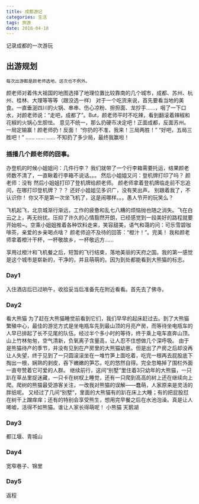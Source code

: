 ```yaml
---
title: 成都游记
categories: 生活
tags: 旅游
date: 2018-04-18
---
```

记录成都的一次游玩

<!-- more -->

## 出游规划
    每次出游都是颜老师选地，这次也不例外。
颜老师对着伟大祖国的地图选择了地理位置比较靠南的几个城市，成都、苏州、杭州、桂林、大理等等等（跟没选一样）
对于一个吃货来说，首先要看当地的美食。一直垂涎四川的火锅、串串、伤心凉粉、担担面、龙抄手......，咽了一下口水，对颜老师说：“走吧，成都了”。But，颜老师平时不吃辣，看到翻滚着辣椒和花椒的火锅心生胆怯。
意见不统一，那么扔硬币决定吧！正面成都，反面苏州。
一局定输赢！颜老师扔！反面！
“你扔的不准，我来！三局两胜！”
“好吧，五局三胜吧！”
 ......
 ......
 ......
不知扔了多少局，最终我赢啦！
### 插播几个颜老师的囧事。
办登机的时候小姐姐问：几件行李？
我们就带了一个行李箱需要托运，结果颜老师数不清了，一直瞅着行李箱不说话。。。
然后小姐姐又问：登机牌打印了吗？
颜老师：没有
然后小姐姐打印了登机牌给颜老师。
颜老师拿着登机牌临走前不忘追问，在哪打印登机牌？？？
还好小姐姐见多识广，没有笑出声。
别跟着我了，不认识你！
你又不是第一次坐飞机了，这是闹哪样。。。愚人节开的玩笑么？

飞机起飞，北京城渐行渐远，工作的疲惫和乱七八糟的烦恼抛也随之消失。飞在白云之上，再无纷扰。压抑了许久的心情豁然开朗，已经感觉到一段美好的路程就要开始啦~。空乘小姐姐推着各种饮料走来，笑容甜美，语气和蔼的问：可乐雪碧咖啡茶，亲爱的乡亲喝点啥？
颜老师迫不及待的回答：“橙汁！”。完美！
我和颜老师拿着橙汁干杯，一杯敬故乡，一杯敬远方......

享用过橙汁和飞机餐之后，短暂的飞行结束，落地美丽的天府之国。我的第一感觉是这个城市是崭新的，干净的，并且萌萌的。因为到处都能看到大熊猫的标志。

### Day1
入住酒店后已过晌午，收拾妥当后准备先在附近看看。首先去了佛寺。

### Day2
看大熊猫
为了赶在大熊猫睡觉前看到它们，我们早早的起床赶过去。到了大熊猫繁殖中心，最佳的游览方式是坐电瓶车先到最山顶的月亮产房，而等待坐电瓶车的人早已排起了长不见尾的队伍。经过半个多小时的等待，终于乘上电车直奔山顶。山上竹林匆匆，空气清新，负氧离子含量高，让人忍不住想做几个深呼吸。
由于是熊猫待产的季节，并没有见到在产房里的大熊猫幼崽。但是出了产房之后却没再让人失望，终于见到了一只圆滚滚坐在一堆竹笋上面吃着，吃完一根再去屁股底下掏出一根，娴熟的剥皮，吞下嫩嫩的笋芯，吃的悠然自得。完全忽略掉了围栏外面一直夸赞着它可爱的人群。
继续前行，这间“别墅”里住着3只幼年的大熊猫，一只趴在草丛里捉迷藏，一只卡在树杈上睡觉，还有一只爬到高高的树上还在继续向上爬。爬树的熊猫最受游客关注，一改我对熊猫的误解——蠢萌，人家原来是灵活的胖纸呢。
又经过了几间“别墅”，里面的大熊猫有的趴在床上大睡；有的把屁股怼在树干上蹭痒痒；还有的特别会享受熊生，想用完早餐之后在水池泡澡。真是让人唏嘘，活得不如熊猫。谁让人家长得萌呢！
小熊猫
  天鹅湖
### Day3
都江堰、青城山

### Day4
宽窄巷子、锦里

### Day5
返程

